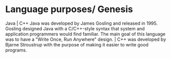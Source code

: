 #  Language purposes/ Genesis
Java | C++
Java was developed by James Gosling and released in 1995. Gosling designed Java with a C/C++-style syntax that system and application programmers would find familiar. The main goal of this language was to have a "Write Once, Run Anywhere" design. | C++ was developed by Bjarne Stroustrup with the purpose of making it easier to write good programs. 



